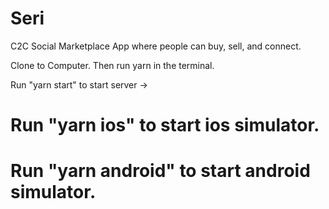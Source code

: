# Seri

C2C Social Marketplace App where people can buy, sell, and connect.

Clone to Computer. Then run yarn in the terminal.

Run "yarn start" to start server -> 
# Run "yarn ios" to start ios simulator.
# Run "yarn android" to start android simulator.
